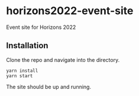 # horizons2022-event-site

Event site for Horizons 2022

## Installation

Clone the repo and navigate into the directory.

```
yarn install
yarn start
```

The site should be up and running.
